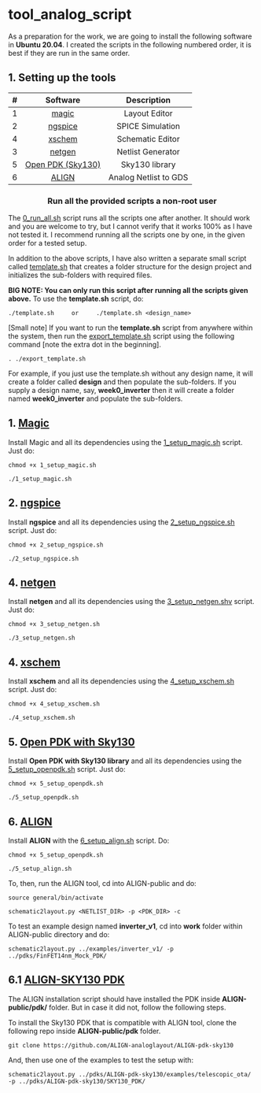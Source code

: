 # tool_analog_script

As a preparation for the work, we are going to install the following software in **Ubuntu 20.04**. I created the scripts in the following numbered order, it is best if they are run in the same order.


## 1. Setting up the tools

| #  |         Software          |   Description        |
|:-----------:|:-------------------------:|:--------------------:|
| 1           | [magic](https://github.com/rajivbishwokarma/msvsdasms/tree/master/week0#1-magic)                 |    Layout Editor    |
| 2           | [ngspice](https://github.com/rajivbishwokarma/msvsdasms/tree/master/week0#2-ngspice)               |    SPICE Simulation  |
| 4           | [xschem](https://github.com/rajivbishwokarma/msvsdasms/tree/master/week0#3-xschem)                |    Schematic Editor  |
| 3           | [netgen](https://github.com/rajivbishwokarma/msvsdasms/tree/master/week0#4-netgen)                |    Netlist Generator |
| 5           | [Open PDK (Sky130)](https://github.com/rajivbishwokarma/msvsdasms/tree/master/week0#open-pdk-sky130)     |    Sky130 library    |
| 6           | [ALIGN]()     |    Analog Netlist to GDS    |


### <p align="center"> Run all the provided scripts a non-root user </p>


The [0_run_all.sh](./0_run_all.sh) script runs all the scripts one after another. It should work and you are welcome to try, but I cannot verify that it works 100% as I have not tested it. I recommend running all the scripts one by one, in the given order for a tested setup.

In addition to the above scripts, I have also written a separate small script called [template.sh](./template.sh) that creates a folder structure for the design project and initializes the sub-folders with required files. 

**BIG NOTE: You can only run this script after running all the scripts given above.**
To use the **template.sh** script, do:

```
./template.sh     or     ./template.sh <design_name>
```

[Small note] If you want to run the **template.sh** script from anywhere within the system, then run the [export_template.sh](./export_template.sh) script using the following command [note the extra dot in the beginning].

```
. ./export_template.sh
```


For example, if you just use the template.sh without any design name, it will create a folder called **design** and then populate the sub-folders. If you supply a design name, say, **week0_inverter** then it will create a folder named **week0_inverter** and populate the sub-folders.


## 1. [Magic]()

Install Magic and all its dependencies using the [1_setup_magic.sh](./1_setup_magic.sh) script. Just do:

```
chmod +x 1_setup_magic.sh

./1_setup_magic.sh
```

## 2. [ngspice]()

Install **ngspice** and all its dependencies using the [2_setup_ngspice.sh](./2_setup_ngspice.sh) script. Just do:

```
chmod +x 2_setup_ngspice.sh

./2_setup_ngspice.sh
```

## 4. [netgen]()

Install **netgen** and all its dependencies using the [3_setup_netgen.shv](./3_setup_netgen.sh) script. Just do:

```
chmod +x 3_setup_netgen.sh

./3_setup_netgen.sh
```


## 4. [xschem]()

Install **xschem** and all its dependencies using the [4_setup_xschem.sh](./4_setup_xschem.sh) script. Just do:

```
chmod +x 4_setup_xschem.sh

./4_setup_xschem.sh
```

## 5. [Open PDK with Sky130]()

Install **Open PDK with Sky130 library** and all its dependencies using the [5_setup_openpdk.sh](./5_setup_openpdk.sh) script. Just do:

```
chmod +x 5_setup_openpdk.sh

./5_setup_openpdk.sh
```

## 6. [ALIGN](https://github.com/ALIGN-analoglayout/ALIGN-public)

Install **ALIGN** with the [6_setup_align.sh](./6_setup_align.sh) script. Do:
```
chmod +x 5_setup_openpdk.sh

./5_setup_align.sh
```

To, then, run the ALIGN tool, cd into ALIGN-public and do:
```
source general/bin/activate

schematic2layout.py <NETLIST_DIR> -p <PDK_DIR> -c
```

To test an example design named **inverter_v1**, cd into **work** folder within ALIGN-public directory and do:
```
schematic2layout.py ../examples/inverter_v1/ -p ../pdks/FinFET14nm_Mock_PDK/
```

## 6.1 [ALIGN-SKY130 PDK](https://github.com/ALIGN-analoglayout/ALIGN-pdk-sky130)

The ALIGN installation script should have installed the PDK inside **ALIGN-public/pdk/** folder. But in case it did not, follow the following steps.

To install the Sky130 PDK that is compatible with ALIGN tool, clone the following repo inside **ALIGN-public/pdk** folder.

```
git clone https://github.com/ALIGN-analoglayout/ALIGN-pdk-sky130
```
And, then use one of the examples to test the setup with:

```
schematic2layout.py ../pdks/ALIGN-pdk-sky130/examples/telescopic_ota/ -p ../pdks/ALIGN-pdk-sky130/SKY130_PDK/
```

<br><br>
